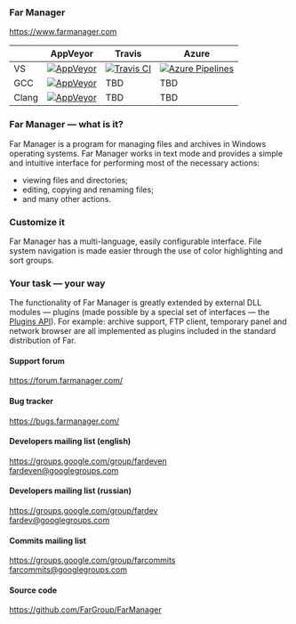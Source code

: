 ### Far Manager
https://www.farmanager.com

| | AppVeyor | Travis | Azure |
|-|-|-|-|
| VS | [![AppVeyor](https://img.shields.io/appveyor/ci/FarGroup/farmanager.svg?logo=appveyor)](https://ci.appveyor.com/project/FarGroup/farmanager/history) | [![Travis CI](https://img.shields.io/travis/FarGroup/FarManager.svg?logo=travis)](https://travis-ci.com/FarGroup/FarManager/builds) | [![Azure Pipelines](https://img.shields.io/azure-devops/build/FarGroup/66d0ddcf-a098-4b98-9470-1c90632c4ba3/1.svg?logo=azuredevops)](https://dev.azure.com/FarGroup/FarManager/_build?definitionId=1) |
| GCC | [![AppVeyor](https://img.shields.io/appveyor/ci/FarGroup/farmanager-5lhsj.svg?logo=appveyor)](https://ci.appveyor.com/project/FarGroup/farmanager-5lhsj/history) | TBD | TBD |
| Clang | [![AppVeyor](https://img.shields.io/appveyor/ci/FarGroup/farmanager-tgu1s.svg?logo=appveyor)](https://ci.appveyor.com/project/FarGroup/farmanager-tgu1s/history) | TBD | TBD |


### Far Manager — what is it?
Far Manager is a program for managing files and archives in Windows operating systems. Far Manager works in text mode and provides a simple and intuitive interface for performing most of the necessary actions:
* viewing files and directories;
* editing, copying and renaming files;
* and many other actions.

### Customize it
Far Manager has a multi-language, easily configurable interface. File system navigation is made easier through the use of color highlighting and sort groups.

### Your task — your way
The functionality of Far Manager is greatly extended by external DLL modules — plugins (made possible by a special set of interfaces — the [Plugins API](https://api.farmanager.com/)). For example: archive support, FTP client, temporary panel and network browser are all implemented as plugins included in the standard distribution of Far.


#### Support forum
https://forum.farmanager.com/

#### Bug tracker
https://bugs.farmanager.com/

#### Developers mailing list (english)
https://groups.google.com/group/fardeven  
<fardeven@googlegroups.com>

#### Developers mailing list (russian)
https://groups.google.com/group/fardev  
<fardev@googlegroups.com>

#### Commits mailing list
https://groups.google.com/group/farcommits  
<farcommits@googlegroups.com>

#### Source code
https://github.com/FarGroup/FarManager
